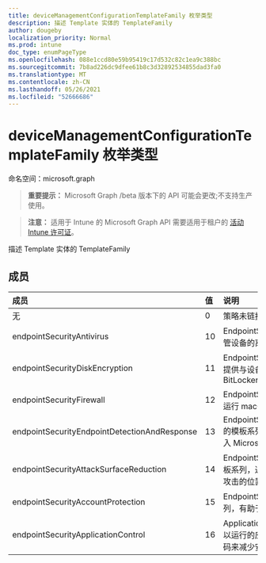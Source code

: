 ```yaml
---
title: deviceManagementConfigurationTemplateFamily 枚举类型
description: 描述 Template 实体的 TemplateFamily
author: dougeby
localization_priority: Normal
ms.prod: intune
doc_type: enumPageType
ms.openlocfilehash: 088e1ccd80e59b95419c17d532c82c1ea9c388bc
ms.sourcegitcommit: 7b8ad226dc9dfee61b8c3d32892534855dad3fa0
ms.translationtype: MT
ms.contentlocale: zh-CN
ms.lasthandoff: 05/26/2021
ms.locfileid: "52666686"
---
```

# <a name="devicemanagementconfigurationtemplatefamily-enum-type"></a>deviceManagementConfigurationTemplateFamily 枚举类型

命名空间：microsoft.graph

> **重要提示：** Microsoft Graph /beta 版本下的 API 可能会更改;不支持生产使用。

> **注意：** 适用于 Intune 的 Microsoft Graph API 需要适用于租户的 [活动 Intune 许可证](https://go.microsoft.com/fwlink/?linkid=839381)。

描述 Template 实体的 TemplateFamily

## <a name="members"></a>成员
|成员|值|说明|
|:---|:---|:---|
|无|0|策略未链接到模板时，模板系列默认为|
|endpointSecurityAntivirus|10  |EndpointSecurity 防病毒的模板系列，用于管理托管设备的离散防病毒设置组|
|endpointSecurityDiskEncryption|11|EndpointSecurityDiskEncryption 的模板系列，提供与设备内置加密方法（如 FileVault 或 BitLocker|
|endpointSecurityFirewall|12 |EndpointSecurityFirewall 的模板系列，可帮助为运行 macOS 和 Windows 10|
|endpointSecurityEndpointDetectionAndResponse|13|EndpointSecurityEndpointDectionAndResponse 的模板系列，便于管理 EDR 设置，以及将设备载入 Microsoft Defender for Endpoint|
|endpointSecurityAttackSurfaceReduction|14 |EndpointSecurityAttackSurfaceReduction 的模板系列，通过最大程度地减少组织易受网络威胁和攻击的位置，帮助减少攻击面|
|endpointSecurityAccountProtection|15|EndpointSecurityAccountProtection 的模板系列，有助于保护用户的标识和帐户|
|endpointSecurityApplicationControl|16 |ApplicationControl 的模板系列，通过限制用户可以运行的应用程序和在 System Core 中运行的代码来减少安全威胁， (内核) |




